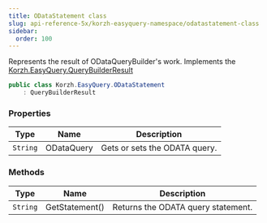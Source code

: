 ```yaml
---
title: ODataStatement class
slug: api-reference-5x/korzh-easyquery-namespace/odatastatement-class
sidebar:
  order: 100
---
```


Represents the result of ODataQueryBuilder's work.  Implements the [Korzh.EasyQuery.QueryBuilderResult](///////////////easyquery/docs/api-reference-5x/korzh-easyquery-namespace/querybuilderresult-class)
```csharp
public class Korzh.EasyQuery.ODataStatement
    : QueryBuilderResult

```

### Properties

| Type | Name | Description | 
| --- | --- | --- | 
| `String` | ODataQuery | Gets or sets the ODATA query. | 


### Methods

| Type | Name | Description | 
| --- | --- | --- | 
| `String` | GetStatement() | Returns the ODATA query statement. |
